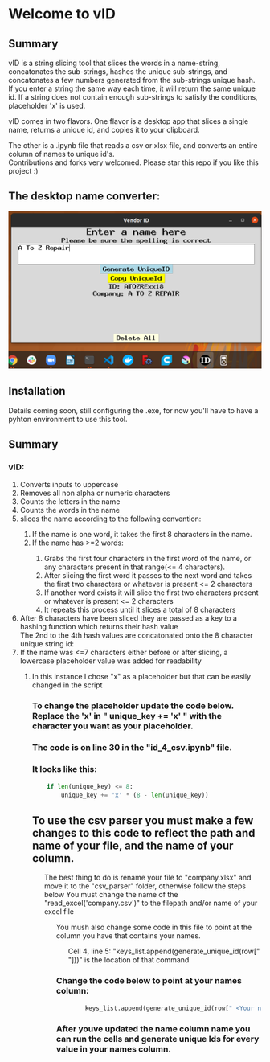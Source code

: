 # Welcome to vID

## Summary

<p>
vID is a string slicing tool that slices the words in a name-string,
concatonates the sub-strings, hashes the unique sub-strings,
and concatonates a few numbers generated from the sub-strings unique hash.
If you enter a string the same way each time, it will return the same unique id. 
If a string does not contain enough sub-strings to satisfy the conditions, placeholder 'x' is used.

vID comes in two flavors. One flavor is a desktop app that slices a single name, returns a unique id, and copies it to your clipboard.

The other is a .ipynb file that reads a csv or xlsx file, and converts an entire column of names to unique id's.    
Contributions and forks very welcomed. Please star this repo if you like this project :)
</p>

## The desktop name converter:
![Demo Image](images/vID_demo.png "vID")

## Installation

<p>
Details coming soon, still configuring the .exe, for now you'll have to have a pyhton environment to use this tool.

</p>

## Summary
### vID:
<ol>
<li>Converts inputs to uppercase</li>
<li>Removes all non alpha or numeric characters </li>
<li>Counts the letters in the name</li>
<li>Counts the words in the name</li>
<li>slices the name according to the following convention: </li>
<ol>
<li>If the name is one word, it takes the first 8 characters in the name.</li>
<li>If the name has >=2 words: </li>
<ol>
<li>Grabs the first four characters in the first word of the name, or any characters present in that range(<= 4 characters).</li>
<li>After slicing the first word it passes to the next word and takes the first two characters or whatever is present <= 2 characters</li>
<li> If another word exists it will slice the first two characters present or whatever is present <= 2 characters</li>
<li>It repeats this process until it slices a total of 8 characters</li>
</ol>
</ol>
<li>After 8 characters have been sliced they are passed as a key to a hashing function which returns their hash value</li>
<ls>The 2nd to the 4th hash values are concatonated onto the 8 character unique string id:</ls>
<li>If the name was <=7 characters either before or after slicing, a lowercase placeholder value was added for readability</li>
<ol>
<li>In this instance I chose "x" as a placeholder but that can be easily changed in the script</li>
<ol>
</ol>

### To change the placeholder update the code below. Replace the 'x' in " unique_key += 'x' " with the character you want as your placeholder.
### The code is on line 30 in the "id_4_csv.ipynb" file.

### It looks like this:
```python
    if len(unique_key) <= 8:
        unique_key += 'x' * (8 - len(unique_key))
```

## To use the csv parser you must make a few changes to this code to reflect the path and name of your file, and the name of your column.

<ol>
<ls>The best thing to do is rename your file to "company.xlsx" and move it to the "csv_parser" folder, otherwise follow the steps below</ls>
<ls>You must change the name of the "read_excel('company.csv')" to the filepath and/or name of your excel file</ls>
<ol>
<ls>You mush also change some code in this file to point at the column you have that contains your names.</ls>
<ol>
<ls>Cell 4, line 5: "keys_list.append(generate_unique_id(row[" <Your name column's name here>  "]))" is the location of that command</ls>
</ol>


###  Change the code below to point at your names column:

```python
        keys_list.append(generate_unique_id(row[" <Your name column's name here>  "]))
```
### After youve updated the name column name you can run the cells and generate unique Ids for every value in your names column.
